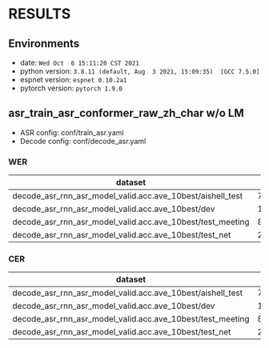 <!-- Generated by scripts/utils/show_asr_result.sh -->
# RESULTS
## Environments
- date: `Wed Oct  6 15:11:20 CST 2021`
- python version: `3.8.11 (default, Aug  3 2021, 15:09:35)  [GCC 7.5.0]`
- espnet version: `espnet 0.10.2a1`
- pytorch version: `pytorch 1.9.0`


## asr_train_asr_conformer_raw_zh_char w/o LM
- ASR config: conf/train_asr.yaml
- Decode config: conf/decode_asr.yaml
### WER

|dataset|Snt|Wrd|Corr|Sub|Del|Ins|Err|S.Err|
|---|---|---|---|---|---|---|---|---|
|decode_asr_rnn_asr_model_valid.acc.ave_10best/aishell_test|7176|7176|67.1|32.9|0.0|0.1|33.0|32.9|
|decode_asr_rnn_asr_model_valid.acc.ave_10best/dev|13825|16684|32.1|54.1|13.8|0.1|68.0|64.2|
|decode_asr_rnn_asr_model_valid.acc.ave_10best/test_meeting|8370|8599|13.4|84.6|2.0|0.1|86.7|86.8|
|decode_asr_rnn_asr_model_valid.acc.ave_10best/test_net|24774|25995|46.2|50.4|3.4|1.1|54.9|52.5|

### CER

|dataset|Snt|Wrd|Corr|Sub|Del|Ins|Err|S.Err|
|---|---|---|---|---|---|---|---|---|
|decode_asr_rnn_asr_model_valid.acc.ave_10best/aishell_test|7176|104765|96.3|3.6|0.1|0.2|3.9|32.9|
|decode_asr_rnn_asr_model_valid.acc.ave_10best/dev|13825|333357|90.7|3.4|5.9|0.4|9.7|64.2|
|decode_asr_rnn_asr_model_valid.acc.ave_10best/test_meeting|8370|220614|84.6|5.0|10.4|0.5|15.9|86.8|
|decode_asr_rnn_asr_model_valid.acc.ave_10best/test_net|24774|416968|91.8|5.3|2.9|0.6|8.8|52.5|
